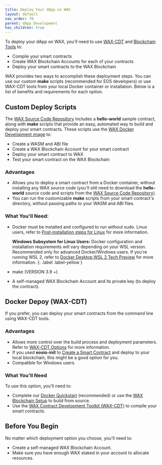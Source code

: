 ```yaml
---
title: Deploy Your dApp on WAX
layout: default
nav_order: 70
parent: dApp Development
has_children: true
---
```


To deploy your dApp on WAX, you'll need to use [WAX-CDT](/docs/cdt) and [Blockchain Tools](/docs/blockchain_tools) to:

* Compile your smart contracts
* Create WAX Blockchain Accounts for each of your contracts
* Deploy your smart contracts to the WAX Blockchain

WAX provides two ways to accomplish these deployment steps. You can use our custom **make** scripts (recommended for EOS developers) or use WAX-CDT tools from your local Docker container or installation. Below is a list of benefits and requirements for each option.

## Custom Deploy Scripts

The <a href="https://github.com/worldwide-asset-exchange/wax-blockchain" target="_blank">WAX Source Code Repository</a> includes a **hello-world** sample contract, along with **make** scripts that provide an easy, automated way to build and deploy your smart contracts. These scripts use the <a href="https://hub.docker.com/r/waxteam/dev" target="_blank">WAX Docker Development image</a> to:

* Create a WASM and ABI file
* Create a WAX Blockchain Account for your smart contract
* Deploy your smart contract to WAX
* Test your smart contract on the WAX Blockchain

### Advantages

* Allows you to deploy a smart contract from a Docker container, without installing any WAX source code (you'll still need to download the **hello-world** source code and scripts from the <a href="https://github.com/worldwide-asset-exchange/wax-blockchain" target="_blank">WAX Source Code Repository</a>).
* You can run the customizable **make** scripts from your smart contract's directory, without passing paths to your WASM and ABI files.

### What You'll Need:

* Docker must be installed and configured to run without sudo. Linux users, refer to <a href="https://docs.docker.com/install/linux/linux-postinstall/" target="_blank">Post-installation steps for Linux</a> for more information.

   <strong>Windows Subsystem for Linux Users:</strong> Docker configuration and installation requirements will vary depending on your WSL version. Recommended only for advanced Docker/Windows users. If you're running WSL 2, refer to <a href="https://docs.docker.com/docker-for-windows/wsl-tech-preview/" target="_blank">Docker Desktop WSL 2 Tech Preview</a> for more information.
    {: .label .label-yellow }

* make (VERSION 3.9 +)
* A self-managed WAX Blockchain Account and its private key (to deploy the contract).


## Docker Depoy (WAX-CDT)

If you prefer, you can deploy your smart contracts from the command line using WAX-CDT tools. 

### Advantages

* Allows more control over the build process and deployment parameters. Refer to [WAX-CDT Options](/docs/cdt_options) for more information.
* If you used **eosio-init** to [Create a Smart Contract](/docs/dapp_hello_world) and deploy to your local blockchain, this might be a good option for you.
* Compatible for Windows users. 

### What You'll Need

To use this option, you'll need to:

* Complete our [Docker Quickstart](/docs/docker_qstart) (recommended) or use the [WAX Blockchain Setup](/docs/blockchain_setup) to build from source.
* Use the [WAX Contract Development Toolkit (WAX-CDT)](/docs/cdt) to compile your smart contracts.

## Before You Begin

No matter which deployment option you choose, you'll need to:

* Create a self-managed WAX Blockchain Account. 
* Make sure you have enough WAX staked in your account to allocate resources. 

